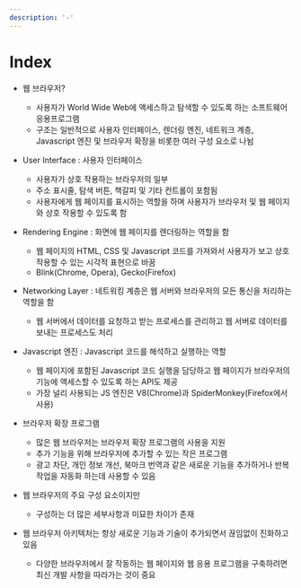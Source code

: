 ```yaml
---
description: '-'
---
```


# Index



* 웹 브라우저?
  * 사용자가 World Wide Web에 액세스하고 탐색할 수 있도록 하는 소프트웨어 응용프로그램
  * 구조는 일반적으로 사용자 인터페이스, 렌더링 엔진, 네트워크 계층, Javascript 엔진 및 브라우저 확장을 비롯한 여러 구성 요소로 나뉨&#x20;
* User Interface : 사용자 인터페이스&#x20;
  * 사용자가 상호 작용하는 브라우저의 일부
  * 주소 표시줄, 탐색 버튼, 책갈피 및 기타 컨트롤이 포함됨&#x20;
  * 사용자에게 웹 페이지를 표시하는 역할을 하며 사용자가 브라우저 및 웹 페이지와 상호 작용할 수 있도록 함&#x20;
* Rendering Engine : 화면에 웹 페이지를 렌더링하는 역할을 함&#x20;
  * 웹 페이지의 HTML, CSS 및 Javascript 코드를 가져와서 사용자가 보고 상호 작용할 수 있는 시각적 표현으로 바꿈&#x20;
  * &#x20;Blink(Chrome, Opera), Gecko(Firefox)
* Networking Layer : 네트워킹 계층은 웹 서버와 브라우저의 모든 통신을 처리하는 역할을 함&#x20;
  * 웹 서버에서 데이터를 요청하고 받는 프로세스를 관리하고 웹 서버로 데이터를 보내는 프로세스도 처리
* Javascript 엔진 : Javascript 코드를 해석하고 실행하는 역할
  * 웹 페이지에 포함된 Javascript 코드 실행을 담당하고 웹 페이지가 브라우저의 기능에 액세스할 수 있도록 하는 API도 제공&#x20;
  * &#x20;가장 널리 사용되는 JS 엔진은 V8(Chrome)과 SpiderMonkey(Firefox에서 사용)



* 브라우저 확장 프로그램
  * 많은 웹 브라우저는 브라우저 확장 프로그램의 사용을 지원&#x20;
  * 추가 기능을 위해 브라우저에 추가할 수 있는 작은 프로그램&#x20;
  * 광고 차단, 개인 정보 개선, 북마크 번역과 같은 새로운 기능을 추가하거나 반복 작업을 자동화 하는데 사용할 수 있음&#x20;



* 웹 브라우저의 주요 구성 요소이지만
  * 구성하는 더 많은 세부사항과 미묘한 차이가 존재&#x20;
* 웹 브라우저 아키텍처는 항상 새로운 기능과 기술이 추가되면서 끊임없이 진화하고 있음&#x20;
  * 다양한 브라우저에서 잘 작동하는 웹 페이지와 웹 응용 프로그램을 구축하려면 최신 개발 사항을 따라가는 것이 중요&#x20;

